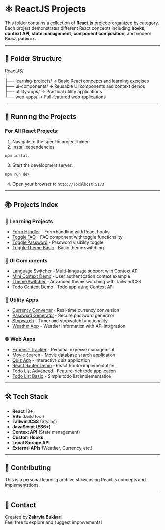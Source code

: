 # ⚛️ ReactJS Projects

This folder contains a collection of **React.js** projects organized by category. Each project demonstrates different React concepts including **hooks**, **context API**, **state management**, **component composition**, and modern React patterns.

---

## 📁 Folder Structure

ReactJS/<br>
│<br>
├── learning-projects/ → Basic React concepts and learning exercises<br>
├── ui-components/ → Reusable UI components and context demos<br>
├── utility-apps/ → Practical utility applications<br>
└── web-apps/ → Full-featured web applications

---

## 🚀 Running the Projects

### For All React Projects:
1. Navigate to the specific project folder
2. Install dependencies:
```bash
npm install
```
3. Start the development server:
```bash
npm run dev
```
4. Open your browser to `http://localhost:5173`

---

## 📚 Projects Index

### 📖 Learning Projects
- [Form Handler](learning-projects/form-handler) - Form handling with React hooks
- [Toggle FAQ](learning-projects/toggle-faq) - FAQ component with toggle functionality
- [Toggle Password](learning-projects/toggle-password) - Password visibility toggle
- [Toggle Theme Basic](learning-projects/toggle-theme-basic) - Basic theme switching

### 🎨 UI Components
- [Language Switcher](ui-components/language-switcher) - Multi-language support with Context API
- [Mini Context Demo](ui-components/mini-context-demo) - User authentication context example
- [Theme Switcher](ui-components/theme-switcher) - Advanced theme switching with TailwindCSS
- [Todo Context Demo](ui-components/todo-context-demo) - Todo app using Context API

### 🔧 Utility Apps
- [Currency Converter](utility-apps/currency-converter) - Real-time currency conversion
- [Password Generator](utility-apps/password-generator) - Secure password generator
- [Stopwatch](utility-apps/stopwatch) - Timer and stopwatch functionality
- [Weather App](utility-apps/weather-app) - Weather information with API integration

### 🌐 Web Apps
- [Expense Tracker](web-apps/expense-tracker) - Personal expense management
- [Movie Search](web-apps/movie-search) - Movie database search application
- [Quiz App](web-apps/quiz-app) - Interactive quiz application
- [React Router Demo](web-apps/react-router-demo) - React Router implementation
- [Todo List Advanced](web-apps/todo-list-advanced) - Feature-rich todo application
- [Todo List Basic](web-apps/todo-list-basic) - Simple todo list implementation

---

## 🛠️ Tech Stack

- **React 18+**
- **Vite** (Build tool)
- **TailwindCSS** (Styling)
- **JavaScript (ES6+)**
- **Context API** (State management)
- **Custom Hooks**
- **Local Storage API**
- **External APIs** (Weather, Currency, etc.)

---

## 📌 Contributing

This is a personal learning archive showcasing React.js concepts and implementations.

---

## 📧 Contact

Created by **Zakryia Bukhari**  
Feel free to explore and suggest improvements!